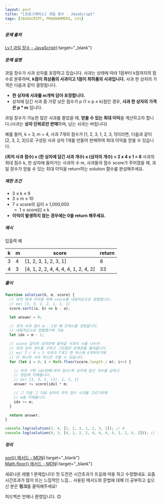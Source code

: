 ```yaml
---
layout: post
title: "[프로그래머스] 과일 장수 - JavaScript"
tags: [JAVASCRIPT, PROGRAMMERS, LV1]
---
```


##### 문제 출처

[Lv.1 과일 장수 - JavaScript](https://school.programmers.co.kr/learn/courses/30/lessons/135808?language=javascript){:target="\_blank"}

##### 문제 설명

과일 장수가 사과 상자를 포장하고 있습니다. 사과는 상태에 따라 1점부터 k점까지의 점수로 분류하며, **k점이 최상품의 사과이고 1점이 최하품의 사과입니다.** 사과 한 상자의 가격은 다음과 같이 결정됩니다.

- **한 상자에 사과를 m개씩 담아 포장합니다.**
- 상자에 담긴 사과 중 가장 낮은 점수가 p (1 ≤ p ≤ k)점인 경우, **사과 한 상자의 가격은 p \* m** 입니다.

과일 장수가 가능한 많은 사과를 팔았을 때, **얻을 수 있는 최대 이익**을 계산하고자 합니다.(사과는 **상자 단위로만 판매**하며, 남는 사과는 버립니다)

예를 들어, k = 3, m = 4, 사과 7개의 점수가 [1, 2, 3, 1, 2, 3, 1]이라면, 다음과 같이 [2, 3, 2, 3]으로 구성된 사과 상자 1개를 만들어 판매하여 최대 이익을 얻을 수 있습니다.

**(최저 사과 점수) x (한 상자에 담긴 사과 개수) x (상자의 개수) = 2 x 4 x 1 = 8**
사과의 최대 점수 k, 한 상자에 들어가는 사과의 수 m, 사과들의 점수 score가 주어졌을 때, 과일 장수가 얻을 수 있는 최대 이익을 return하는 solution 함수를 완성해주세요.

##### 제한 조건

- 3 ≤ k ≤ 9
- 3 ≤ m ≤ 10
- 7 ≤ score의 길이 ≤ 1,000,000
  - 1 ≤ score[i] ≤ k
- **이익이 발생하지 않는 경우에는 0을 return 해주세요.**

##### 예시

입출력 예

| k   | m   | score                                | return |
| --- | --- | ------------------------------------ | ------ |
| 3   | 4   | [1, 2, 3, 1, 2, 3, 1]                | 8      |
| 4   | 3   | [4, 1, 2, 2, 4, 4, 4, 4, 1, 2, 4, 2] | 33     |

##### 풀이

```javascript
function solution(k, m, score) {
  // 먼저 최대 이익을 위해 score를 내림차순으로 정렬합니다.
  // ex) [3, 3, 2, 2, 1, 1, 1]
  score.sort((a, b) => b - a);

  let answer = 0;

  // 최저 사과 점수 m - 1번 째 인덱스를 셋팅합니다.
  // 내림차순으로 정렬했기에 가능
  let idx = m - 1;

  // score 길이와 상자안에 들어갈 사과의 수를 나누어
  // 최대 상자 갯수를 구하고 그만큼만 반복문을 돌려줍니다.
  // ex) 7 / 4 = 1 사과가 7개고 한 박스에 4개씩이기에
  // 단 하나의 사과 박스만 구할 수 있습니다.
  for (let i = 0; i < Math.floor(score.length / m); i++) {

    // 아까 구한 idx번째(최저 점수)와 상자에 담긴 개수를 곱하고
    // 정답에 더해줍니다.
    // ex) [3, 3, 2, (2), 1, 1, 1] 
    answer += score[idx] * m;

    // 그 다음 그 다음 상자의 최저 점수 사과를 고르기위해
    // m을 더해줍니다.
    idx += m;
  }

  return answer;
}

console.log(solution(3, 4, [1, 2, 3, 1, 2, 3, 1]); // 8
console.log(solution(4, 3, [4, 1, 2, 2, 4, 4, 4, 4, 1, 2, 4, 2])); // 33
```

##### 정리

[sort() 메서드 - MDN](https://developer.mozilla.org/ko/docs/Web/JavaScript/Reference/Global_Objects/Array/sort){:target="\_blank"}<br />
[Math.floor() 메서드 - MDN](https://developer.mozilla.org/ko/docs/Web/JavaScript/Reference/Global_Objects/Math/floor){:target="\_blank"}<br />

새로나온 레벨 1 문제입니다! 첫 도전은 시간초과가 뜨길래 띠옹 하고 수정했네요. 요즘 시간초과가 많이 뜨는 느낌적인 느낌...
사용된 메서드와 문법에 대해 더 공부하고 싶으신 분은 **링크**를 클릭해주세요!

피드백은 언제나 환영입니다. 😊
